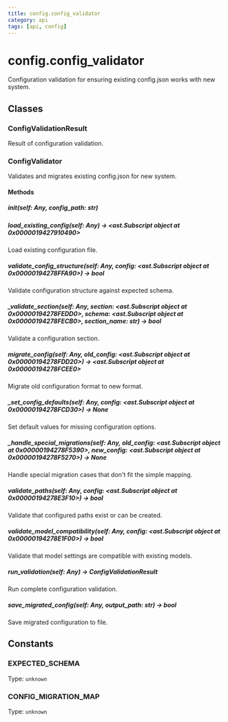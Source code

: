 ```yaml
---
title: config.config_validator
category: api
tags: [api, config]
---
```


# config.config_validator

Configuration validation for ensuring existing config.json works with new system.

## Classes

### ConfigValidationResult

Result of configuration validation.

### ConfigValidator

Validates and migrates existing config.json for new system.

#### Methods

##### __init__(self: Any, config_path: str)



##### load_existing_config(self: Any) -> <ast.Subscript object at 0x0000019427910490>

Load existing configuration file.

##### validate_config_structure(self: Any, config: <ast.Subscript object at 0x00000194278FFA90>) -> bool

Validate configuration structure against expected schema.

##### _validate_section(self: Any, section: <ast.Subscript object at 0x00000194278FEDD0>, schema: <ast.Subscript object at 0x00000194278FECB0>, section_name: str) -> bool

Validate a configuration section.

##### migrate_config(self: Any, old_config: <ast.Subscript object at 0x00000194278FDD20>) -> <ast.Subscript object at 0x00000194278FCEE0>

Migrate old configuration format to new format.

##### _set_config_defaults(self: Any, config: <ast.Subscript object at 0x00000194278FCD30>) -> None

Set default values for missing configuration options.

##### _handle_special_migrations(self: Any, old_config: <ast.Subscript object at 0x00000194278F5390>, new_config: <ast.Subscript object at 0x00000194278F5270>) -> None

Handle special migration cases that don't fit the simple mapping.

##### validate_paths(self: Any, config: <ast.Subscript object at 0x00000194278E3F10>) -> bool

Validate that configured paths exist or can be created.

##### validate_model_compatibility(self: Any, config: <ast.Subscript object at 0x00000194278E1F00>) -> bool

Validate that model settings are compatible with existing models.

##### run_validation(self: Any) -> ConfigValidationResult

Run complete configuration validation.

##### save_migrated_config(self: Any, output_path: str) -> bool

Save migrated configuration to file.

## Constants

### EXPECTED_SCHEMA

Type: `unknown`

### CONFIG_MIGRATION_MAP

Type: `unknown`

